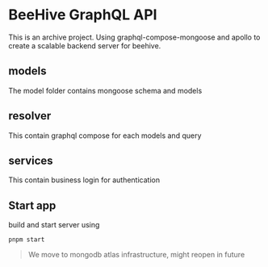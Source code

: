 # BeeHive GraphQL API

This is an archive project.
Using graphql-compose-mongoose and apollo to create a scalable backend server for beehive.

## models

The model folder contains mongoose schema and models

## resolver

This contain graphql compose for each models and query

## services

This contain business login for authentication

## Start app

build and start server using

```shell
pnpm start
```

> We move to mongodb atlas infrastructure, might reopen in future
